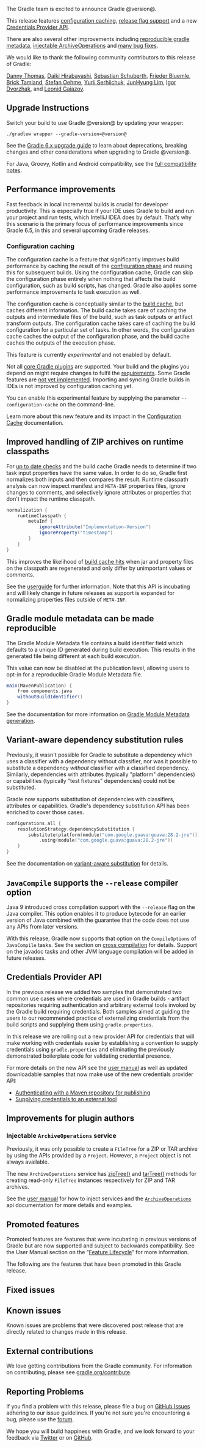 The Gradle team is excited to announce Gradle @version@.

This release features [configuration caching](#performance-improvements), [release flag support](#javacompile-supports-the---release-compiler-option) and a new [Credentials Provider API](#credentials-provider-api).

There are also several other improvements including [reproducible gradle metadata](#gradle-module-metadata-can-be-made-reproducible), [injectable ArchiveOperations](#improvements-for-plugin-authors) and [many bug fixes](#fixed-issues). 

We would like to thank the following community contributors to this release of Gradle:

[Danny Thomas](https://github.com/DanielThomas),
[Daiki Hirabayashi](https://github.com/dhirabayashi),
[Sebastian Schuberth](https://github.com/sschuberth),
[Frieder Bluemle](https://github.com/friederbluemle),
[Brick Tamland](https://github.com/mleveill),
[Stefan Oehme](https://github.com/oehme),
[Yurii Serhiichuk](https://github.com/xSAVIKx),
[JunHyung Lim](https://github.com/EntryPointKR),
[Igor Dvorzhak](https://github.com/medb),
and [Leonid Gaiazov](https://github.com/gaiazov).

<!--
Include only their name, impactful features should be called out separately below.
 [Some person](https://github.com/some-person)
-->

## Upgrade Instructions

Switch your build to use Gradle @version@ by updating your wrapper:

`./gradlew wrapper --gradle-version=@version@`

See the [Gradle 6.x upgrade guide](userguide/upgrading_version_6.html#changes_@baseVersion@) to learn about deprecations, breaking changes and other considerations when upgrading to Gradle @version@.

For Java, Groovy, Kotlin and Android compatibility, see the [full compatibility notes](userguide/compatibility.html).

<!-- Do not add breaking changes or deprecations here! Add them to the upgrade guide instead. -->

<!--
Add release features here!
## 1

details of 1

## 2

details of 2

## n
-->

## Performance improvements

Fast feedback in local incremental builds is crucial for developer productivity.
This is especially true if your IDE uses Gradle to build and run your project and run tests, which IntelliJ IDEA does by default.
That’s why this scenario is the primary focus of performance improvements since Gradle 6.5, in this and several upcoming Gradle releases.

### Configuration caching

The configuration cache is a feature that significantly improves build performance by caching the result of the [configuration phase](userguide/build_lifecycle.html#build_lifecycle) and reusing this for subsequent builds.
Using the configuration cache, Gradle can skip the configuration phase entirely when nothing that affects the build configuration, such as build scripts, has changed.
Gradle also applies some performance improvements to task execution as well.

The configuration cache is conceptually similar to the [build cache](userguide/build_cache.html#build_cache), but caches different information.
The build cache takes care of caching the outputs and intermediate files of the build, such as task outputs or artifact transform outputs.
The configuration cache takes care of caching the build configuration for a particular set of tasks.
In other words, the configuration cache caches the output of the configuration phase, and the build cache caches the outputs of the execution phase.

This feature is currently *experimental* and not enabled by default.

Not all [core Gradle plugins](userguide/configuration_cache.html#config_cache:plugins:core) are supported.
Your build and the plugins you depend on might require changes to fulfil the [requirements](userguide/configuration_cache.html#config_cache:requirements).
Some Gradle features are [not yet implemented](userguide/configuration_cache.html#config_cache:not_yet_implemented).
Importing and syncing Gradle builds in IDEs is not improved by configuration caching yet.

You can enable this experimental feature by supplying the parameter `--configuration-cache` on the command-line.

Learn more about this new feature and its impact in the [Configuration Cache](userguide/configuration_cache.html) documentation.

## Improved handling of ZIP archives on runtime classpaths
For [up to date checks](userguide/more_about_tasks.html#sec:up_to_date_checks) and the build cache Gradle needs to determine if two task input properties have the same value. In order to do so, Gradle
first normalizes both inputs and then compares the result. Runtime classpath analysis can now inspect manifest and `META-INF` properties files, ignore changes to comments, and selectively ignore
attributes or properties that don't impact the runtime classpath.

```groovy
normalization {
    runtimeClasspath {
        metaInf {
            ignoreAttribute("Implementation-Version")
            ignoreProperty("timestamp")
        }
    }
}
```

This improves the likelihood of [build cache hits](userguide/build_cache.html) when jar and property files on the classpath are regenerated and only differ by unimportant values or comments.

See the [userguide](userguide/more_about_tasks.html#sec:meta_inf_normalization) for further information.  Note that this API is incubating and will likely change in future releases as support
is expanded for normalizing properties files outside of `META-INF`.

## Gradle module metadata can be made reproducible

The Gradle Module Metadata file contains a build identifier field which defaults to a unique ID generated during build execution.
This results in the generated file being different at each build execution.

This value can now be disabled at the publication level, allowing users to opt-in for a reproducible Gradle Module Metadata file.

```groovy
main(MavenPublication) {
    from components.java
    withoutBuildIdentifier()
}
```

See the documentation for more information on [Gradle Module Metadata generation](userguide/publishing_gradle_module_metadata.html#sub:gmm-reproducible).

## Variant-aware dependency substitution rules

Previously, it wasn't possible for Gradle to substitute a dependency which uses a classifier with a dependency without classifier, nor was it possible to substitute a dependency _without_ classifier with a classified dependency.
Similarly, dependencies with attributes (typically "platform" dependencies) or capabilities (typically "test fixtures" dependencies) could not be substituted.

Gradle now supports substitution of dependencies with classifiers, attributes or capabilities.
Gradle's dependency substitution API has been enriched to cover those cases.

```kotlin
configurations.all {
    resolutionStrategy.dependencySubstitution {
        substitute(platform(module("com.google.guava:guava:28.2-jre")))
            .using(module("com.google.guava:guava:28.2-jre"))
    }
}
```

See the documentation on [variant-aware substitution](userguide/resolution_rules.html#sec:variant_aware_substitutions) for details.

## `JavaCompile` supports the `--release` compiler option

Java 9 introduced cross compilation support with the `--release` flag on the Java compiler.
This option enables it to produce bytecode for an earlier version of Java combined with the guarantee that the code does not use any APIs from later versions.

With this release, Gradle now supports that option on the `CompileOptions` of `JavaCompile` tasks.
See the section on [cross compilation](userguide/building_java_projects.html#sec:java_cross_compilation) for details.
Support on the javadoc tasks and other JVM language compilation will be added in future releases.

## Credentials Provider API

In the previous release we added two samples that demonstrated two common use cases where credentials are used in Gradle builds -
artifact repositories requiring authentication and arbitrary external tools invoked by the Gradle build requiring credentials.
Both samples aimed at guiding the users to our recommended practice of externalizing credentials from the build scripts and
supplying them using `gradle.properties`.

In this release we are rolling out a new provider API for credentials that will make working with credentials easier by establishing
a convention to supply credentials using `gradle.properties` and eliminating the previously demonstrated boilerplate code for
validating credential presence.

For more details on the new API see the [user manual](userguide/declaring_repositories.html#sec:handling_credentials) as well as 
updated downloadable samples that now make use of the new credentials provider API:

- [Authenticating with a Maven repository for publishing](samples/sample_publishing_credentials.html)
- [Supplying credentials to an external tool](samples/sample_publishing_credentials.html)

## Improvements for plugin authors

### Injectable `ArchiveOperations` service

Previously, it was only possible to create a `FileTree` for a ZIP or TAR archive by using the APIs provided by a `Project`.
However, a `Project` object is not always available.

The new `ArchiveOperations` service has [zipTree()](javadoc/org/gradle/api/file/ArchiveOperations.html#zipTree-java.lang.Object-) and [tarTree()](javadoc/org/gradle/api/file/ArchiveOperations.html#tarTree-java.lang.Object-) methods for creating read-only `FileTree` instances respectively for ZIP and TAR archives.

See the [user manual](userguide/custom_gradle_types.html#service_injection) for how to inject services and the [`ArchiveOperations`](javadoc/org/gradle/api/file/ArchiveOperations.html) api documentation for more details and examples.


## Promoted features
Promoted features are features that were incubating in previous versions of Gradle but are now supported and subject to backwards compatibility.
See the User Manual section on the “[Feature Lifecycle](userguide/feature_lifecycle.html)” for more information.

The following are the features that have been promoted in this Gradle release.

<!--
### Example promoted
-->

## Fixed issues

## Known issues

Known issues are problems that were discovered post release that are directly related to changes made in this release.

## External contributions

We love getting contributions from the Gradle community. For information on contributing, please see [gradle.org/contribute](https://gradle.org/contribute).

## Reporting Problems

If you find a problem with this release, please file a bug on [GitHub Issues](https://github.com/gradle/gradle/issues) adhering to our issue guidelines.
If you're not sure you're encountering a bug, please use the [forum](https://discuss.gradle.org/c/help-discuss).

We hope you will build happiness with Gradle, and we look forward to your feedback via [Twitter](https://twitter.com/gradle) or on [GitHub](https://github.com/gradle).
